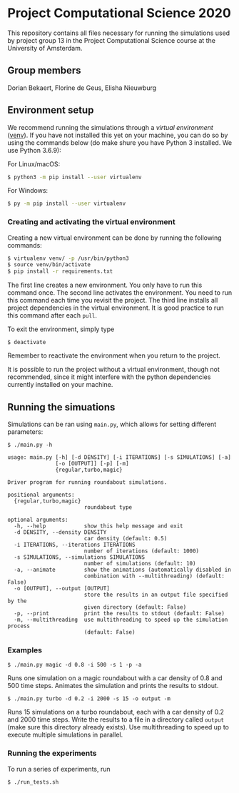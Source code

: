 # Project Computational Science 2020

This repository contains all files necessary for running the simulations used by project group 13 in the Project Computational Science course at the University of Amsterdam.

## Group members
Dorian Bekaert, Florine de Geus, Elisha Nieuwburg

## Environment setup

We recommend running the simulations through a *virtual environment* ([venv](https://packaging.python.org/guides/installing-using-pip-and-virtual-environments/)). If you have not installed this yet on your machine, you can do so by using the commands below (do make shure you have Python 3 installed. We use Python 3.6.9):

For Linux/macOS:
```bash
$ python3 -m pip install --user virtualenv
```
For Windows:
```bash
$ py -m pip install --user virtualenv
```

### Creating and activating the virtual environment

Creating a new virtual environment can be done by running the following commands:

```bash
$ virtualenv venv/ -p /usr/bin/python3
$ source venv/bin/activate
$ pip install -r requirements.txt
```

The first line creates a new environment. You only have to run this command once.
The second line activates the environment. You need to run this command each time you revisit the project.
The third line installs all project dependencies in the virtual environment. It is good practice to run this command after each `pull`.

To exit the environment, simply type
```
$ deactivate
```
Remember to reactivate the environment when you return to the project.

It is possible to run the project without a virtual environment, though not recommended, since it might interfere with the python dependencies currently installed on your machine.

## Running the simuations

Simulations can be ran using `main.py`, which allows for setting different parameters:

```
$ ./main.py -h

usage: main.py [-h] [-d DENSITY] [-i ITERATIONS] [-s SIMULATIONS] [-a]
               [-o [OUTPUT]] [-p] [-m]
               {regular,turbo,magic}

Driver program for running roundabout simulations.

positional arguments:
  {regular,turbo,magic}
                        roundabout type

optional arguments:
  -h, --help            show this help message and exit
  -d DENSITY, --density DENSITY
                        car density (default: 0.5)
  -i ITERATIONS, --iterations ITERATIONS
                        number of iterations (default: 1000)
  -s SIMULATIONS, --simulations SIMULATIONS
                        number of simulations (default: 10)
  -a, --animate         show the animations (automatically disabled in
                        combination with --multithreading) (default: False)
  -o [OUTPUT], --output [OUTPUT]
                        store the results in an output file specified by the
                        given directory (default: False)
  -p, --print           print the results to stdout (default: False)
  -m, --multithreading  use multithreading to speed up the simulation process
                        (default: False)
```

### Examples
```
$ ./main.py magic -d 0.8 -i 500 -s 1 -p -a
```
Runs one simulation on a magic roundabout with a car density of 0.8 and 500 time steps. Animates the simulation and prints the results to stdout.

```
$ ./main.py turbo -d 0.2 -i 2000 -s 15 -o output -m
```
Runs 15 simulations on a turbo roundabout, each with a car density of 0.2 and 2000 time steps. Write the results to a file in a directory called `output` (make sure this directory already exists). Use multithreading to speed up to execute multiple simulations in parallel.

### Running the experiments

To run a series of experiments, run
```
$ ./run_tests.sh
```
